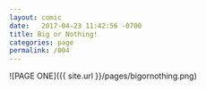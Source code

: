 ```yaml
---
layout: comic
date:   2017-04-23 11:42:56 -0700
title: Big or Nothing!
categories: page
permalink: /004
---
```

![PAGE ONE]({{ site.url }}/pages/bigornothing.png)
